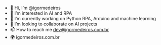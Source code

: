 - 👋 Hi, I’m @igormedeiros
- 👀 I’m interested in AI and RPA
- 🌱 I’m currently working on Python RPA, Arduino and machine learning 
- 💞️ I’m looking to collaborate on AI projects
- 📫 How to reach me dev@igormedeiros.com.br
- 🌍 igormedeiros.com.br

<!---
igormedeiros/igormedeiros is a ✨ special ✨ repository because its `README.md` (this file) appears on your GitHub profile.
You can click the Preview link to take a look at your changes.
--->
